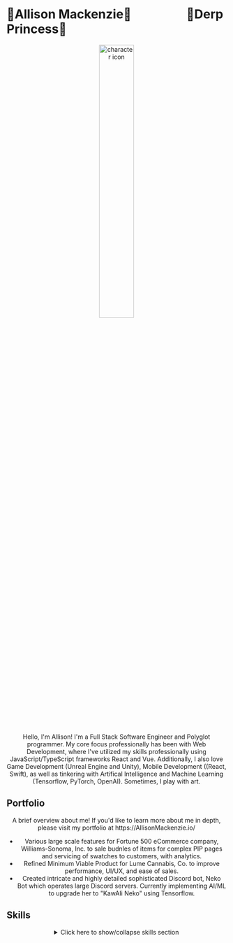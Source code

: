 # 🎀Allison Mackenzie🎀&nbsp;&nbsp;&nbsp;&nbsp;&nbsp;&nbsp;&nbsp;&nbsp;&nbsp;&nbsp;&nbsp;&nbsp;&nbsp;&nbsp;&nbsp;&nbsp;&nbsp;&nbsp;&nbsp;🎀Derp Princess🎀

<div align="center">
  <img alt="character icon" src="https://github.com/DerpPrincess/derpprincess/assets/36901824/1e1994b4-ec82-45fb-9ad4-09638d783cdd" width="40%"/>
</div>

<div align="center">
<p>Hello, I'm Allison! I'm a Full Stack Software Engineer and Polyglot programmer. My core focus professionally has been with Web Development, where I've utilized my skills professionally using JavaScript/TypeScript frameworks React and Vue. Additionally, I also love Game Development (Unreal Engine and Unity), Mobile Development ((React, Swift), as well as tinkering with Artifical Intelligence and Machine Learning (Tensorflow, PyTorch, OpenAI). Sometimes, I play with art.</p>
</div>

## Portfolio
<div align="center">
  <p>A brief overview about me! If you'd like to learn more about me in depth, please visit my portfolio at https://AllisonMackenzie.io/</p>
  <ul>
    <li>Various large scale features for Fortune 500 eCommerce company, Williams-Sonoma, Inc. to sale budnles of items for complex PIP pages and servicing of swatches to customers, with analytics.</li>
    <li>Refined Minimum Viable Product for Lume Cannabis, Co. to improve performance, UI/UX, and ease of sales.</li>
    <li>Created intricate and highly detailed sophisticated Discord bot, Neko Bot which operates large Discord servers. Currently implementing AI/ML to upgrade her to "KawAIi Neko" using Tensorflow.</li>
  </ul>
</div>

## Skills
<div align="center">
  <details>
    <summary>Click here to show/collapse skills section</summary>
    <details open>
      <summary>Programming Languages</summary>
      <img alt="Programming Languages" src="https://skillicons.dev/icons?i=js,ts,java,python,c,cpp,cs,go,lua,)" />
    </details>

  <details open>
    <summary>Program Development</summary>
    <img alt="Program Development" src="https://skillicons.dev/icons?i=nodejs,pytorch,tensorflow,)" />
  </details>

  <details open>
    <summary>Web Development</summary>
    <img alt="Web Development" src="https://skillicons.dev/icons?i=react,vue,vercel,vite,redux,html,css,sass,tailwind,spring,maven,mongodb,mysql,postgres,postman)" />
  </details>

  <details open>
    <summary>Game Development</summary>
    <img alt="Game Development" src="https://skillicons.dev/icons?i=unity,unreal" />
  </details>

  <details open>
    <summary>Mobile Development</summary>
    <img alt="Mobile Development" src="https://skillicons.dev/icons?i=react,swift" />
  </details>

  <details open>
    <summary>Misc Development</summary>
    <img alt="Misc Development" src="https://skillicons.dev/icons?i=bots,discord,docker,figma,firebase,git,github,gitlab,eclipse,idea,visualstudio,vscode,jenkins,jest,netlify,nextjs,powershell,md,graphql" />
  </details>

  <details open>
    <summary>Cloud</summary>
    <img alt="Cloud" src="https://skillicons.dev/icons?i=aws,azure" />
  </details>

  <details open>
    <summary>Art</summary>
    <img alt="Art" src="https://skillicons.dev/icons?i=ae,blender,ps" />
  </details>
  </details>
</div>
